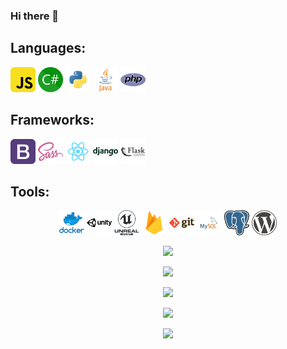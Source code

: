 ### Hi there 👋

## Languages: 

<p align="left">
	<img style="margin-right: 10;"height="40" src="./icons/javascript.png">
	<img style="margin-right: 10;"height="40" src="./icons/csharp.png">
	<img style="margin-right: 10;"height="40" src="./icons/python.png">
	<img style="margin-right: 10;"height="40" src="./icons/java.png">
	<img style="margin-right: 10;"height="40" src="./icons/php.png">
</p>

## Frameworks: 

<p align="left">
	<img height="40" src="./icons/bootstrap.png">
	<img height="40" src="./icons/sass.png">
	<img height="40" src="./icons/react.png">
	<img height="40" src="./icons/django.png">
	<img height="40" src="./icons/flask.png">
</p>


## Tools: 

<p align="center">
	<img height="40" src="./icons/docker.png">
	<img height="40" src="./icons/unity.png">
	<img height="40" src="./icons/unreal-engine.png">
	<img height="40" src="./icons/firebase.png">
	<img height="40" src="./icons/git.png">
	<img height="40" src="./icons/mysql.png">
	<img height="40" src="./icons/postgresql.png">
	<img height="40" src="./icons/wordpress.png">
</p>


<p align="center">
	<img src="https://github-readme-stats.vercel.app/api/top-langs/?username=karolprofic&exclude_repo=Fishy-Towers"/>
</p>

<p align="center">
	<img src="https://github-readme-stats.vercel.app/api/top-langs/?username=karolprofic"/>
</p>

<p align="center">
	<img src="https://github-readme-stats.vercel.app/api/top-langs/?username=karolprofic&theme=vision-friendly-dark"/>
</p>

<p align="center">
	<img src="https://github-readme-stats.vercel.app/api/top-langs/?username=karolprofic&theme=vision-friendly-dark"/>
</p>

<p align="center">
	<img src="https://github-readme-stats.vercel.app/api/top-langs/?username=karolprofic&theme=vision-friendly-dark&layout=compact"/>
</p>


<!--
**karolprofic/karolprofic** is a ✨ _special_ ✨ repository because its `README.md` (this file) appears on your GitHub profile.

Here are some ideas to get you started:

- 🔭 I’m currently working on ...
- 🌱 I’m currently learning ...
- 👯 I’m looking to collaborate on ...
- 🤔 I’m looking for help with ...
- 💬 Ask me about ...
- 📫 How to reach me: ...
- 😄 Pronouns: ...
- ⚡ Fun fact: ...
-->
